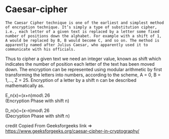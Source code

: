 # Caesar-cipher
    The Caesar Cipher technique is one of the earliest and simplest method of encryption technique. It’s simply a type of substitution cipher, i.e., each letter of a given text is replaced by a letter some fixed number of positions down the alphabet. For example with a shift of 1, A would be replaced by B, B would become C, and so on. The method is apparently named after Julius Caesar, who apparently used it to communicate with his officials. 
Thus to cipher a given text we need an integer value, known as shift which indicates the number of position each letter of the text has been moved down. 
The encryption can be represented using modular arithmetic by first transforming the letters into numbers, according to the scheme, A = 0, B = 1,…, Z = 25. Encryption of a letter by a shift n can be described mathematically as. 
 

E_n(x)=(x+n)mod\ 26   
(Encryption Phase with shift n)

D_n(x)=(x-n)mod\ 26   
(Decryption Phase with shift n)

credit Copied From Geeksforgeeks link => https://www.geeksforgeeks.org/caesar-cipher-in-cryptography/
